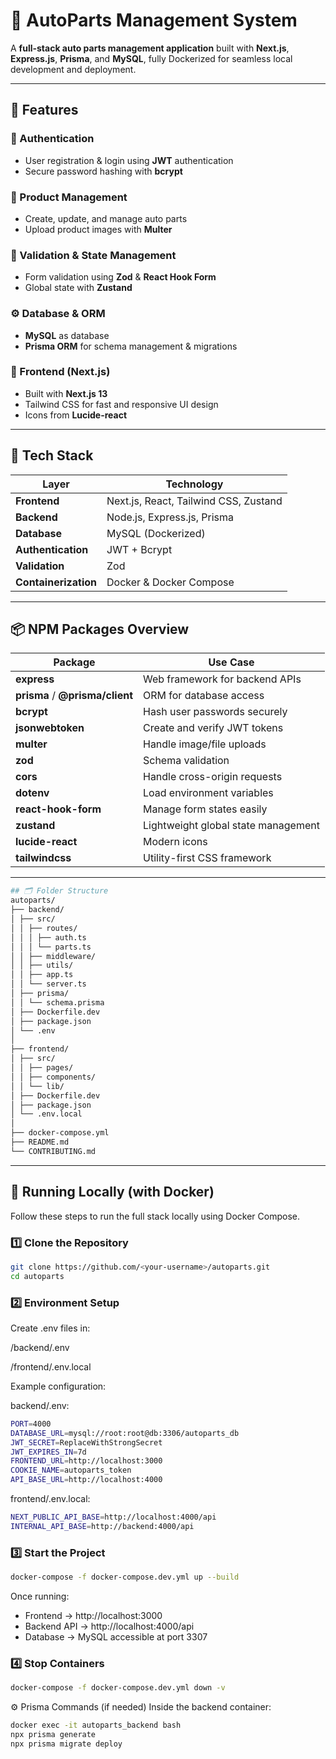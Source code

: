 # 🧰 AutoParts Management System

A **full-stack auto parts management application** built with **Next.js**, **Express.js**, **Prisma**, and **MySQL**, fully Dockerized for seamless local development and deployment.

---

## 🚀 Features

### 🔐 Authentication
- User registration & login using **JWT** authentication  
- Secure password hashing with **bcrypt**

### 🧩 Product Management
- Create, update, and manage auto parts
- Upload product images with **Multer**

### 🧠 Validation & State Management
- Form validation using **Zod** & **React Hook Form**
- Global state with **Zustand**

### ⚙️ Database & ORM
- **MySQL** as database
- **Prisma ORM** for schema management & migrations

### 🎨 Frontend (Next.js)
- Built with **Next.js 13**
- Tailwind CSS for fast and responsive UI design
- Icons from **Lucide-react**

---

## 🧱 Tech Stack

| Layer | Technology |
|-------|-------------|
| **Frontend** | Next.js, React, Tailwind CSS, Zustand |
| **Backend** | Node.js, Express.js, Prisma |
| **Database** | MySQL (Dockerized) |
| **Authentication** | JWT + Bcrypt |
| **Validation** | Zod |
| **Containerization** | Docker & Docker Compose |

---

## 📦 NPM Packages Overview

| Package | Use Case |
|----------|-----------|
| **express** | Web framework for backend APIs |
| **prisma** / **@prisma/client** | ORM for database access |
| **bcrypt** | Hash user passwords securely |
| **jsonwebtoken** | Create and verify JWT tokens |
| **multer** | Handle image/file uploads |
| **zod** | Schema validation |
| **cors** | Handle cross-origin requests |
| **dotenv** | Load environment variables |
| **react-hook-form** | Manage form states easily |
| **zustand** | Lightweight global state management |
| **lucide-react** | Modern icons |
| **tailwindcss** | Utility-first CSS framework |

---
```bash
## 🗂️ Folder Structure
autoparts/
├── backend/
│ ├── src/
│ │ ├── routes/
│ │ │ ├── auth.ts
│ │ │ └── parts.ts
│ │ ├── middleware/
│ │ ├── utils/
│ │ ├── app.ts
│ │ └── server.ts
│ ├── prisma/
│ │ └── schema.prisma
│ ├── Dockerfile.dev
│ ├── package.json
│ └── .env
│
├── frontend/
│ ├── src/
│ │ ├── pages/
│ │ ├── components/
│ │ └── lib/
│ ├── Dockerfile.dev
│ ├── package.json
│ └── .env.local
│
├── docker-compose.yml
├── README.md
└── CONTRIBUTING.md
```
---

## 🐳 Running Locally (with Docker)

Follow these steps to run the full stack locally using Docker Compose.

### 1️⃣ Clone the Repository

```bash
git clone https://github.com/<your-username>/autoparts.git
cd autoparts
```

### 2️⃣ Environment Setup

Create .env files in:

/backend/.env

/frontend/.env.local

Example configuration:

backend/.env:
```bash
PORT=4000
DATABASE_URL=mysql://root:root@db:3306/autoparts_db
JWT_SECRET=ReplaceWithStrongSecret
JWT_EXPIRES_IN=7d
FRONTEND_URL=http://localhost:3000
COOKIE_NAME=autoparts_token
API_BASE_URL=http://localhost:4000

```
frontend/.env.local:
```bash
NEXT_PUBLIC_API_BASE=http://localhost:4000/api
INTERNAL_API_BASE=http://backend:4000/api
```
### 3️⃣ Start the Project
```bash
docker-compose -f docker-compose.dev.yml up --build
```
Once running:
- Frontend → http://localhost:3000
- Backend API → http://localhost:4000/api
- Database → MySQL accessible at port 3307

### 4️⃣ Stop Containers
```bash
docker-compose -f docker-compose.dev.yml down -v
```
⚙️ Prisma Commands (if needed)
Inside the backend container:
```bash
docker exec -it autoparts_backend bash
npx prisma generate
npx prisma migrate deploy
```
